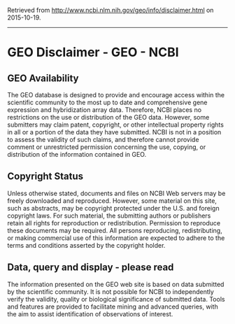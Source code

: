 Retrieved from http://www.ncbi.nlm.nih.gov/geo/info/disclaimer.html on 2015-10-19.

***

# GEO Disclaimer - GEO - NCBI

## GEO Availability

The GEO database is designed to provide and encourage access within the scientific community to the most up to date and comprehensive gene expression and hybridization array data. Therefore, NCBI places no restrictions on the use or distribution of the GEO data. However, some submitters may claim patent, copyright, or other intellectual property rights in all or a portion of the data they have submitted. NCBI is not in a position to assess the validity of such claims, and therefore cannot provide comment or unrestricted permission concerning the use, copying, or distribution of the information contained in GEO.

## Copyright Status

Unless otherwise stated, documents and files on NCBI Web servers may be freely downloaded and reproduced. However, some material on this site, such as abstracts, may be copyright protected under the U.S. and foreign copyright laws. For such material, the submitting authors or publishers retain all rights for reproduction or redistribution. Permission to reproduce these documents may be required. All persons reproducing, redistributing, or making commercial use of this information are expected to adhere to the terms and conditions asserted by the copyright holder.

## Data, query and display - please read

The information presented on the GEO web site is based on data submitted by the scientific community. It is not possible for NCBI to independently verify the validity, quality or biological significance of submitted data. Tools and features are provided to facilitate mining and advanced queries, with the aim to assist identification of observations of interest.
